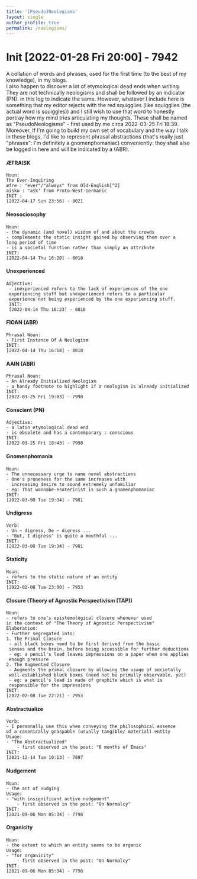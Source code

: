 ```yaml
---
title: '[Pseudo]Neologisms'
layout: single
author_profile: true
permalink: /neologisms/
---
```


# Init [2022-01-28 Fri 20:00] - 7942

A collation of words and phrases, used for the first time (to the best
of my knowledge), in my blogs.  
I also happen to discover a lot of etymological dead ends when
writing. They are not technically neologisms and shall be followed by
an indicator (PN). in this log to indicate the same. However, whatever I
include here is something that my editor rejects with the red
squigglies (like squigglies (the actual word is squiggles)) and I
still wish to use that word to honestly portray how my mind tries
articulating my thoughts. These shall be named as "PseudoNeologisms" -
first used by me circa 2022-03-25 Fri 18:39.  
Moreover, If I'm going to build my own set of vocabulary and the way I talk in these blogs, I'd
like to represent phrasal abstractions (that's really just "phrases":
I'm definitely a gnomenphomaniac) conveniently: they shall also be
logged in here and will be indicated by a (ABR).



#### ÆFRAISK

	Noun:
	The Ever-Inquiring
	æfre : "ever"/"always" from Old-English[^2]
	aisku : "ask" from Proto-West-Germanic
	INIT :
	[2022-04-17 Sun 23:56] - 8021

#### Neosociosophy
	
	Noun:
	- the dynamic (and novel) wisdom of and about the crowds 
	- complements the static insight gained by observing them over a
	long period of time
	- is a societal function rather than simply an attribute
	INIT:
	[2022-04-14 Thu 16:20] - 8018

#### Unexperienced

	Adjective:
	 - inexperienced refers to the lack of experiences of the one
	 experiencing stuff but unexperienced refers to a particular
	 experience not being experienced by the one experiencing stuff.
	 INIT: 
	 [2022-04-14 Thu 16:23] - 8018

#### FIOAN (ABR)

	Phrasal Noun:
	- First Instance Of A Neologism
	INIT:
	[2022-04-14 Thu 16:18] - 8018

#### AAIN (ABR)

	Phrasal Noun:
	- An Already Initialized Neologism
	- a handy footnote to highlight if a neologism is already initialized
	INIT:
	[2022-03-25 Fri 19:03] - 7998


#### Conscient (PN)
	
	Adjective:
	- a latin etymological dead end
	- is obsolete and has a contemporary : conscious
	INIT:
	[2022-03-25 Fri 18:43] - 7998


#### Gnomenphomania

	Noun:
	- The unnecessary urge to name novel abstractions
	- One's proneness for the same increases with 
	  increasing desire to sound extremely unfamiliar
    - eg: That wannabe-esotericist is such a gnomenphomaniac
	INIT:
	[2022-03-08 Tue 19:34] - 7981
	
#### Undigress

	Verb:
	- Un ~ digress, De ~ digress ...
	- "But, I digress" is quite a mouthful ...
	INIT:
	[2022-03-08 Tue 19:34] - 7981


#### Staticity
	
	Noun:
	- refers to the static nature of an entity
	INIT:
	[2022-02-08 Tue 23:00] - 7953


#### Closure (Theory of Agnostic Perspectivism (TAP))

	Noun:
	- refers to one's epistemological closure whenever used
	in the context of "The Theory of Agnostic Perspectivism"
	Elaboration:
	- Further segregated into:
	1. The Primal Closure
	 - all black boxes need to be first derived from the basic
	 senses and the brain, before being accessible for further deductions
	 - eg: a pencil's lead leaves impressions on a paper when one applies
	 enough pressure
	2. The Augmented Closure
	 - Augments the primal closure by allowing the usage of societally
	 well-established black boxes (need not be primally observable, yet)
	 - eg: a pencil's lead is made of graphite which is what is
	 responsible for the impressions
	INIT:
	[2022-02-08 Tue 22:21] - 7953


#### Abstractualize

	Verb:
	- I personally use this when conveying the philosophical essence
	of a canonically graspable (usually tangible/ material) entity
	Usage:
	- "The Abstractualized"
		- first observed in the post: "6 months of Emacs"
	INIT:
	[2021-12-14 Tue 10:13] - 7897
	
#### Nudgement

	Noun:
	- The act of nudging
	Usage:
	- "with insignificant active nudgement"
		- first observed in the post: "On Normalcy"
	INIT:
	[2021-09-06 Mon 05:34] - 7798
	
#### Organicity
	
	Noun:
	- the extent to which an entity seems to be organic
	Usage:
	- "for organicity"
		- first observed in the post: "On Normalcy"
	INIT:
	[2021-09-06 Mon 05:34] - 7798

